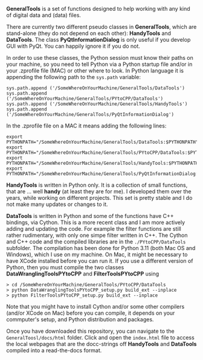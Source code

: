 **GeneralTools** is a set of functions designed to help working with any kind of digital data and (data) files. 

There are currently two different pseudo classes in **GeneralTools**, which are stand-alone (they do not depend on each other): **HandyTools** and **DataTools**. 
The class **PyQtInformationDialog**  is only useful if you develop GUI with PyQt. You can happily ignore it if you do not.

In order to use these classes, the Python session must know their paths on your machine, so you need to tell Python via a Python startup file and/or in your .zprofile file (MAC) or other where to look. In Python language it is appending the following path to the ```sys.path``` variable:

  ```
  sys.path.append ('/SomeWhereOnYourMachine/GeneralTools/DataTools')
  sys.path.append ('/SomeWhereOnYourMachine/GeneralTools/PYtoCPP/DataTools')
  sys.path.append ('/SomeWhereOnYourMachine/GeneralTools/HandyTools')
  sys.path.append ('/SomeWhereOnYourMachine/GeneralTools/PyQtInformationDialog')
  ```

In the .zprofile file on a MAC it means adding the following lines:

```
export PYTHONPATH="/SomeWhereOnYourMachine/GeneralTools/DataTools:$PYTHONPATH"
export PYTHONPATH="/SomeWhereOnYourMachine/GeneralTools/PYtoCPP/DataTools:$PYTHONPATH"
export PYTHONPATH="/SomeWhereOnYourMachine/GeneralTools/HandyTools:$PYTHONPATH"
export PYTHONPATH="/SomeWhereOnYourMachine/GeneralTools/PyQtInformationDialog:$PYTHONPATH"
```

**HandyTools** is written in Python only. It is a collection of small functions, that are ... well **handy** (at least they are for me). I developed them over the years, while working on different projects. This set is pretty stable and I do not make many updates or changes to it. 

**DataTools** is written in Python and some of the functions have C++ bindings, via Cython. This is a more recent class and I am more actively adding and updating the code. For example the filter functions are still rather rudimentary, with only one simpe filter written in C++.
The Cython and C++ code and the compiled libraries are in the `./PYtoCPP/DataTools` subfolder. The compilation has been done for Python 3.11 (both Mac OS and Windows), which I use on my machine. On Mac, it might be necessary to have XCode installed before you can run it. If you use a different version of Python, then you must compile the two classes **DataWranglingToolsPYtoCPP** and **FilterToolsPYtoCPP** using

  ```
  > cd /SomeWhereOnYourMachine/GeneralTools/PYtoCPP/DataTools
  > python DataWranglingToolsPYtoCPP_setup.py build_ext --inplace
  > python FilterToolsPYtoCPP_setup.py build_ext --inplace
  ```
Note that you might have to install Cython and/or some other compilers (and/or XCode on Mac) before you can compile, it depends on your commputer's setup, and Python distribution and packages.

Once you have downloaded this repository, you can navigate to the ```GeneralToosl/docs/html``` folder. Click and open the ```index.html``` file to access the local webpages that are the docc-strings off **HandyTools** and **DataTools** compiled into a read-the-docs format.





